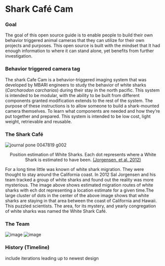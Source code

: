 # Shark Café Cam

### Goal
The goal of this open source guide is to enable people to build their own behavior triggered animal cameras that they can utilize for their own projects and purposes. This open source is built with the mindset that It had enough information to where it can stand alone, yet benefits from further investigation.

### Behavior triggered camera tag
The shark Cafe Cam is a behavior-triggered imaging system that was developed by MBARI engineers to study the behavior of white sharks (*Carcharodon carcharias*) during their stay in the north pacific. This system is intended to be modular, with the ability to be built from different components granted modification extends to the rest of the system. The purpose of these instructions is to allow someone to build a shark-mounted camera themselves. To learn what components are needed and how they’re put together and prepared. This system is intended to be low cost, light weight, retrievable and reusable.

### The Shark Café
![journal pone 0047819 g002](https://user-images.githubusercontent.com/52707386/62470534-80a35d00-b74f-11e9-9ba3-354c2872ee0f.png)
<p align = 'center'>Position estimation of White Sharks. Each dot represents where a White Shark is estimated to have been. <a href="https://journals.plos.org/plosone/article?id=10.1371/journal.pone.0047819">(Jorgensen, et al. 2012)</a></p>

For a long time little was known of white shark migration. They were thought to stay around the California coast. In 2012 Sal Jorgensen and his team tracked a group of white sharks and found out the reality was more mysterious. The image above shows estimated migration routes of white sharks with ech dot representing a location estimate for a given time.The large cluster of dots in the center of the above image shows that white sharks are staying in that area between the coast of California and Hawaii. This puzzled scientists. The area, for its mystery, and yearly congregation of white sharks was named the White Shark Café.

### The Team
![image](https://user-images.githubusercontent.com/52707386/63281976-b02f8a80-c262-11e9-96b2-6194bf342a09.png)
![image](https://user-images.githubusercontent.com/52707386/63282002-bf163d00-c262-11e9-8645-3ace08fee2c7.png)

### History (Timeline)
include iterations leading up to newest design
